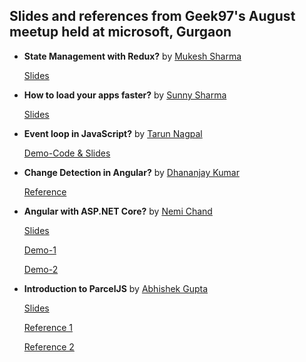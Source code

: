 ## Slides and references from Geek97's August meetup held at microsoft, Gurgaon


- **State Management with Redux?** by [Mukesh Sharma](https://www.linkedin.com/in/mukesh-sharma-89ab6171)

    [Slides]()


- **How to load your apps faster?** by [Sunny Sharma](https://www.linkedin.com/in/sunnyksharma)

    [Slides](https://slides.com/sunnyksharma/load-apps-faster)


- **Event loop in JavaScript?** by [Tarun Nagpal](https://www.linkedin.com/in/tarunnagpa)

    [Demo-Code & Slides](https://medium.com/@tarunnagpal78/asynchronous-javascript-and-event-loop-d59c7e4b9fdd)


- **Change Detection in Angular?** by [Dhananjay Kumar](https://www.linkedin.com/in/dhananjaykumar07)

    [Reference](https://medium.com/@debug_mode/understating-angular-change-detection-with-example-4da0d998e3dd)



- **Angular with ASP.NET Core?** by [Nemi Chand](https://www.linkedin.com/in/nemi-chand)

    [Slides](https://www.slideshare.net/NemiChand9/getting-started-with-aspnet-core-signalr)

    [Demo-1](https://github.com/nemi-chand/ASPNETCore-SignalR-AzureService)

    [Demo-2](https://github.com/nemi-chand/ASPNETCore-SignalR-Angular-TypeScript)


- **Introduction to ParcelJS** by [Abhishek Gupta](https://www.linkedin.com/in/abhishekgupta2512)

    [Slides](https://docs.google.com/presentation/d/1Lh8L-TI6fl9WqBHZYm4pneZjb6UEEdANeT1URtOvOiU/edit?usp=drivesdk)        

    [Reference 1](https://parceljs.org/)
    
    [Reference 2](https://codingthesmartway.com/getting-started-with-parcel-next-generation-web-app-bundler/)





